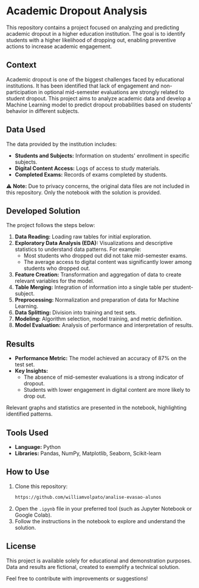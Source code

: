 # Academic Dropout Analysis

This repository contains a project focused on analyzing and predicting academic dropout in a higher education institution. The goal is to identify students with a higher likelihood of dropping out, enabling preventive actions to increase academic engagement.

## Context

Academic dropout is one of the biggest challenges faced by educational institutions. It has been identified that lack of engagement and non-participation in optional mid-semester evaluations are strongly related to student dropout. This project aims to analyze academic data and develop a Machine Learning model to predict dropout probabilities based on students' behavior in different subjects.

## Data Used

The data provided by the institution includes:

- **Students and Subjects:** Information on students' enrollment in specific subjects.
- **Digital Content Access:** Logs of access to study materials.
- **Completed Exams:** Records of exams completed by students.

⚠️ **Note:** Due to privacy concerns, the original data files are not included in this repository. Only the notebook with the solution is provided.

## Developed Solution

The project follows the steps below:

1. **Data Reading:** Loading raw tables for initial exploration.
2. **Exploratory Data Analysis (EDA):** Visualizations and descriptive statistics to understand data patterns. For example:
   - Most students who dropped out did not take mid-semester exams.
   - The average access to digital content was significantly lower among students who dropped out.
3. **Feature Creation:** Transformation and aggregation of data to create relevant variables for the model.
4. **Table Merging:** Integration of information into a single table per student-subject.
5. **Preprocessing:** Normalization and preparation of data for Machine Learning.
6. **Data Splitting:** Division into training and test sets.
7. **Modeling:** Algorithm selection, model training, and metric definition.
8. **Model Evaluation:** Analysis of performance and interpretation of results.

## Results

- **Performance Metric:** The model achieved an accuracy of 87% on the test set.
- **Key Insights:**
  - The absence of mid-semester evaluations is a strong indicator of dropout.
  - Students with lower engagement in digital content are more likely to drop out.

Relevant graphs and statistics are presented in the notebook, highlighting identified patterns.

## Tools Used

- **Language:** Python
- **Libraries:** Pandas, NumPy, Matplotlib, Seaborn, Scikit-learn

## How to Use

1. Clone this repository:
   ```bash
   https://github.com/williamvolpato/analise-evasao-alunos
   ```
2. Open the `.ipynb` file in your preferred tool (such as Jupyter Notebook or Google Colab).
3. Follow the instructions in the notebook to explore and understand the solution.

## License

This project is available solely for educational and demonstration purposes. Data and results are fictional, created to exemplify a technical solution.

Feel free to contribute with improvements or suggestions!
